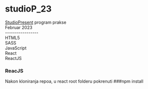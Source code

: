 # studioP_23
<a href="https://www.studiopresent.com/">StudioPresent</a> program prakse <br>
Februar 2023 <br>
----------------- <br>
HTML5 <br>
SASS <br>
JavaScript <br>
React <br>
ReactJS <br>

### ReacJS
Nakon kloniranja repoa, u react root folderu pokrenuti ###npm install
